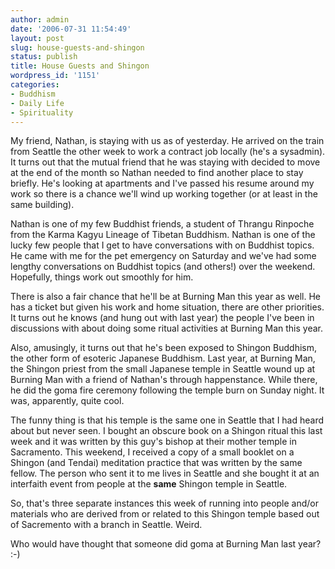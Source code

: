 ```yaml
---
author: admin
date: '2006-07-31 11:54:49'
layout: post
slug: house-guests-and-shingon
status: publish
title: House Guests and Shingon
wordpress_id: '1151'
categories:
- Buddhism
- Daily Life
- Spirituality
---
```

My friend, Nathan, is staying with us as of yesterday. He arrived on the train from Seattle the other week to work a contract job locally (he's a sysadmin). It turns out that the mutual friend that he was staying with decided to move at the end of the month so Nathan needed to find another place to stay briefly. He's looking at apartments and I've passed his resume around my work so there is a chance we'll wind up working together (or at least in the same building).

Nathan is one of my few Buddhist friends, a student of Thrangu Rinpoche from the Karma Kagyu Lineage of Tibetan Buddhism. Nathan is one of the lucky few people that I get to have conversations with on Buddhist topics. He came with me for the pet emergency on Saturday and we've had some lengthy conversations on Buddhist topics (and others!) over the weekend. Hopefully, things work out smoothly for him.

There is also a fair chance that he'll be at Burning Man this year as well. He has a ticket but given his work and home situation, there are other priorities. It turns out he knows (and hung out with last year) the people I've been in discussions with about doing some ritual activities at Burning Man this year.

Also, amusingly, it turns out that he's been exposed to Shingon Buddhism, the other form of esoteric Japanese Buddhism. Last year, at Burning Man, the Shingon priest from the small Japanese temple in Seattle wound up at Burning Man with a friend of Nathan's through happenstance. While there, he did the goma fire ceremony following the temple burn on Sunday night. It was, apparently, quite cool.

The funny thing is that his temple is the same one in Seattle that I  had heard about but never seen. I bought an obscure book on a Shingon ritual this last week and it was written by this guy's bishop at their mother temple in Sacramento. This weekend, I received a copy of a small booklet on a Shingon (and Tendai) meditation practice that was written by the same fellow. The person who sent it to me lives in Seattle and she bought it at an interfaith event from people at the <strong>same</strong> Shingon temple in Seattle.

So, that's three separate instances this week of running into people and/or materials who are derived from or related to this Shingon temple based out of Sacremento with a branch in Seattle. Weird.

Who would have thought that someone did goma at Burning Man last year? :-)
